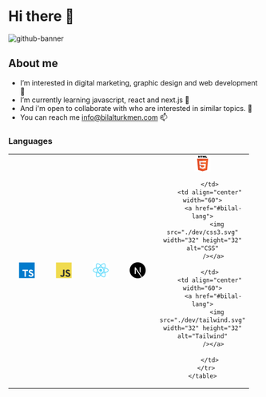 # Hi there 👋
![github-banner](https://user-images.githubusercontent.com/30315981/224512398-4b8060b9-8a2b-4be2-b754-e389a5ef80d9.png)

## About me

- I’m interested in digital marketing, graphic design and web development 👀 
- I’m currently learning javascript, react and next.js 🌱 
- And i'm open to collaborate with who are interested in similar topics. 💞️ 
- You can reach me info@bilalturkmen.com 📫 

<h3 align="left" id="bilal-lang"> Languages </h3>

 <table>
      <tr>
        <td align="center" width="60">
          <a href="#bilal-lang">
            <img
              src="./dev/typescript.svg"
              width="32"
              height="32"
              alt="TypeScript"
            />
          </a>
        </td>
        <td align="center" width="60">
          <a href="#bilal-lang">
            <img
              src="./dev/javascript.svg"
              width="32"
              height="32"
              alt="JavaScript"
          /></a>
        </td>
        <td align="center" width="60">
          <a href="#bilal-lang">
            <img src="./dev/react.svg" width="32" height="32" alt="React"
          /></a>
        </td>
        <td align="center" width="60">
          <a href="#bilal-lang">
            <img src="./dev/nextjs.svg" width="32" height="32" alt="Next.js"
          /></a>
        </td>
        <td align="center" width="60">
          <a href="#bilal-lang">
            <img src="./dev/html5.svg" width="32" height="32" alt="HTML"
          /></a>
       
        </td>
        <td align="center" width="60">
          <a href="#bilal-lang">
            <img src="./dev/css3.svg" width="32" height="32" alt="CSS"
          /></a>
      
        </td>
        <td align="center" width="60">
          <a href="#bilal-lang">
            <img src="./dev/tailwind.svg" width="32" height="32" alt="Tailwind"
          /></a>
       
        </td>
      </tr>
    </table>


<!---
bilalturkmen/bilalturkmen is a ✨ special ✨ repository because its `README.md` (this file) appears on your GitHub profile.
You can click the Preview link to take a look at your changes.
--->
